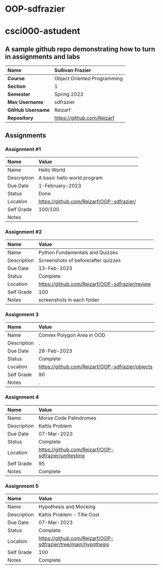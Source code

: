 # OOP-sdfrazier
# csci000-astudent

## A sample github repo demonstrating how to turn in assignments and labs

| Name | Sullivan Frazier |
|:---|:---|
| **Course** | Object Oriented Programming |
| **Section** | 1 |
| **Semester** | Spring 2023 |
| **Mav Username**            | sdfrazier |
| **GitHub Username**         | Reizarf |
| **Repository**          | https://github.com/Reizarf |

## Assignments

### Assignment #1

| Name | Value |
| :--- | :--- |
| Name | Hello World |
| Description | A basic hello world program |
| Due Date | 1-February-2023 |
| Status | Done |
| Location | https://github.com/Reizarf/OOP-sdfrazier/ |
| Self Grade | 100/100 |
| Notes |  |

### Assignment #2

| Name | Value |
| :--- | :--- |
| Name | Python Fundamentals and Quizzes |
| Description | Screenshots of before/after quizzes |
| Due Date | 13-Feb-2023 |
| Status | Complete |
| Location | https://github.com/Reizarf/OOP-sdfrazier/review |
| Self Grade | 100 |
| Notes | screenshots in each folder |

### Assignment 3
| Name | Value |
| :--- | :--- |
| Name | Convex Polygon Area in OOD |
| Description | . |
| Due Date | 28-Feb-2023 |
| Status | Complete |
| Location | https://github.com/Reizarf/OOP-sdfrazier/objects |
| Self Grade | 90 |
| Notes | . |

### Assignment 4
| Name | Value |
| :--- | :--- |
| Name | Morse Code Palindromes |
| Description | Kattis Problem |
| Due Date | 07-Mar-2023 |
| Status | Complete |
| Location | https://github.com/Reizarf/OOP-sdfrazier/unittesting |
| Self Grade | 95 |
| Notes | Complete |


### Assignment 5
| Name | Value |
| :--- | :--- |
| Name | Hypothesis and Mocking |
| Description | Kattis Problem - Title Cost |
| Due Date | 07-Mar-2023 |
| Status | Complete |
| Location | https://github.com/Reizarf/OOP-sdfrazier/tree/main/hypothesis |
| Self Grade | 100 |
| Notes | Complete |
